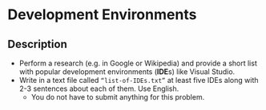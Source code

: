 # Development Environments

## Description
  - Perform a research (e.g. in Google or Wikipedia) and provide a short list with popular development environments (**IDE**s) like Visual Studio.
  - Write in a text file called `“list-of-IDEs.txt”` at least five IDEs along with 2-3 sentences about each of them. Use English.
    - You do not have to submit anything for this problem.